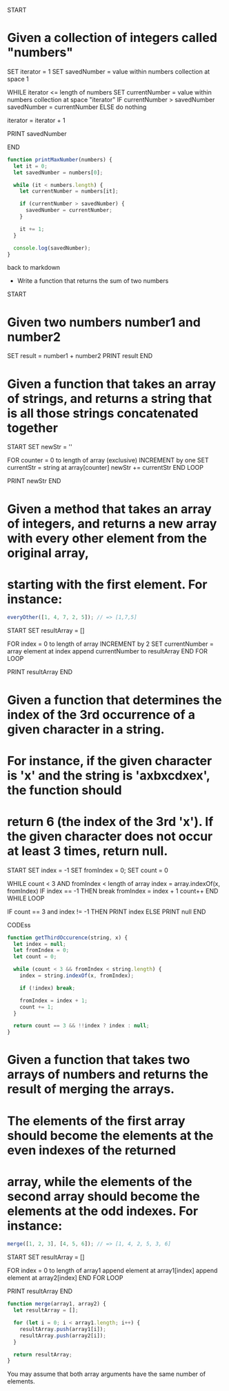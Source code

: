 START

# Given a collection of integers called "numbers"

SET iterator = 1
SET savedNumber = value within numbers collection at space 1

WHILE iterator <= length of numbers
SET currentNumber = value within numbers collection at space "iterator"
IF currentNumber > savedNumber
savedNumber = currentNumber
ELSE
do nothing

iterator = iterator + 1

PRINT savedNumber

END

```js
function printMaxNumber(numbers) {
  let it = 0;
  let savedNumber = numbers[0];

  while (it < numbers.length) {
    let currentNumber = numbers[it];

    if (currentNumber > savedNumber) {
      savedNumber = currentNumber;
    }

    it += 1;
  }

  console.log(savedNumber);
}
```

back to markdown

- Write a function that returns the sum of two numbers

START

# Given two numbers number1 and number2

SET result = number1 + number2
PRINT result
END

# Given a function that takes an array of strings, and returns a string that is all those strings concatenated together

START
SET newStr = ''

FOR counter = 0 to length of array (exclusive) INCREMENT by one
SET currentStr = string at array[counter]
newStr += currentStr
END LOOP

PRINT newStr
END

# Given a method that takes an array of integers, and returns a new array with every other element from the original array,

# starting with the first element. For instance:

```js
everyOther([1, 4, 7, 2, 5]); // => [1,7,5]
```

START
SET resultArray = []

FOR index = 0 to length of array INCREMENT by 2
SET currentNumber = array element at index
append currentNumber to resultArray
END FOR LOOP

PRINT resultArray
END

# Given a function that determines the index of the 3rd occurrence of a given character in a string.

# For instance, if the given character is 'x' and the string is 'axbxcdxex', the function should

# return 6 (the index of the 3rd 'x'). If the given character does not occur at least 3 times, return null.

START
SET index = -1
SET fromIndex = 0;
SET count = 0

WHILE count < 3 AND fromIndex < length of array
index = array.indexOf(x, fromIndex)
IF index == -1 THEN break
fromIndex = index + 1
count++
END WHILE LOOP

IF count == 3 and index != -1 THEN
PRINT index
ELSE
PRINT null
END

CODEss

```js
function getThirdOccurence(string, x) {
  let index = null;
  let fromIndex = 0;
  let count = 0;

  while (count < 3 && fromIndex < string.length) {
    index = string.indexOf(x, fromIndex);

    if (!index) break;

    fromIndex = index + 1;
    count += 1;
  }

  return count == 3 && !!index ? index : null;
}
```

# Given a function that takes two arrays of numbers and returns the result of merging the arrays.

# The elements of the first array should become the elements at the even indexes of the returned

# array, while the elements of the second array should become the elements at the odd indexes. For instance:

```js
merge([1, 2, 3], [4, 5, 6]); // => [1, 4, 2, 5, 3, 6]
```

START
SET resultArray = []

FOR index = 0 to length of array1
append element at array1[index]
append element at array2[index]
END FOR LOOP

PRINT resultArray
END

```js
function merge(array1, array2) {
  let resultArray = [];

  for (let i = 0; i < array1.length; i++) {
    resultArray.push(array1[i]);
    resultArray.push(array2[i]);
  }

  return resultArray;
}
```

You may assume that both array arguments have the same number of elements.
